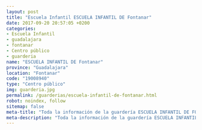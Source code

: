 ```yaml
---
layout: post
title: "Escuela Infantil ESCUELA INFANTIL DE Fontanar"
date: 2017-09-20 20:57:05 +0200
categories:
- Escuela Infantil
- guadalajara
- fontanar
- Centro público
- guarderia
name: "ESCUELA INFANTIL DE Fontanar"
province: "Guadalajara"
location: "Fontanar"
code: "19008940"
type: "Centro público"
img: guarderia.jpg
permalink: /guarderias/escuela-infantil-de-fontanar.html
robot: noindex, follow
sitemap: false
meta-title: "Toda la información de la guardería ESCUELA INFANTIL DE FONTANAR"
meta-description: "Toda la información de la guardería ESCUELA INFANTIL DE FONTANAR"
---
```

